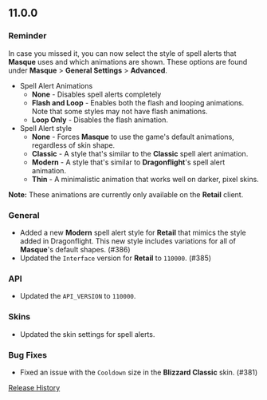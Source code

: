 ## 11.0.0

### Reminder

In case you missed it, you can now select the style of spell alerts that **Masque** uses and which animations are shown. These options are found under **Masque** > **General Settings** > **Advanced**.

- Spell Alert Animations
  - **None** - Disables spell alerts completely
  - **Flash and Loop** - Enables both the flash and looping animations. Note that some styles may not have flash animations.
  - **Loop Only** - Disables the flash animation.
- Spell Alert style
  - **None** - Forces **Masque** to use the game's default animations, regardless of skin shape.
  - **Classic** - A style that's similar to the **Classic** spell alert animation.
  - **Modern** - A style that's similar to **Dragonflight**'s spell alert animation.
  - **Thin** - A minimalistic animation that works well on darker, pixel skins.

**Note:** These animations are currently only available on the **Retail** client.

### General

- Added a new **Modern** spell alert style for **Retail** that mimics the style added in Dragonflight. This new style includes variations for all of **Masque**'s default shapes. (#386)
- Updated the `Interface` version for **Retail** to `110000`. (#385)

### API

- Updated the `API_VERSION` to `110000`.

### Skins

- Updated the skin settings for spell alerts.

### Bug Fixes

- Fixed an issue with the `Cooldown` size in the **Blizzard Classic** skin. (#381)

[Release History](https://github.com/SFX-WoW/Masque/wiki/History)
